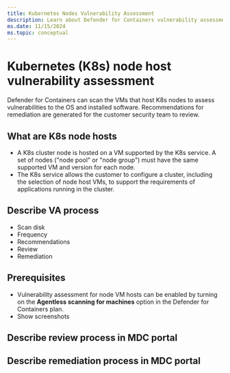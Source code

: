 ```yaml
---
title: Kubernetes Nodes Vulnerability Assessment
description: Learn about Defender for Containers vulnerability assessment for Kubernetes nodes.
ms.date: 11/15/2024
ms.topic: conceptual
---
```


# Kubernetes (K8s) node host vulnerability assessment

Defender for Containers can scan the VMs that host K8s nodes to assess vulnerabilities to the OS and installed software. Recommendations for remediation are generated for the customer security team to review.

## What are K8s node hosts

- A K8s cluster node is hosted on a VM supported by the K8s service. A set of nodes ("node pool" or "node group") must have the same supported VM and version for each node.
- The K8s service allows the customer to configure a cluster, including the selection of node host VMs, to support the requirements of applications running in the cluster.

## Describe VA process
- Scan disk
- Frequency
- Recommendations
- Review
- Remediation

## Prerequisites
- Vulnerability assessment for node VM hosts can be enabled by turning on the **Agentless scanning for machines** option in the Defender for Containers plan.
- Show screenshots

## Describe review process in MDC portal

## Describe remediation process in MDC portal
